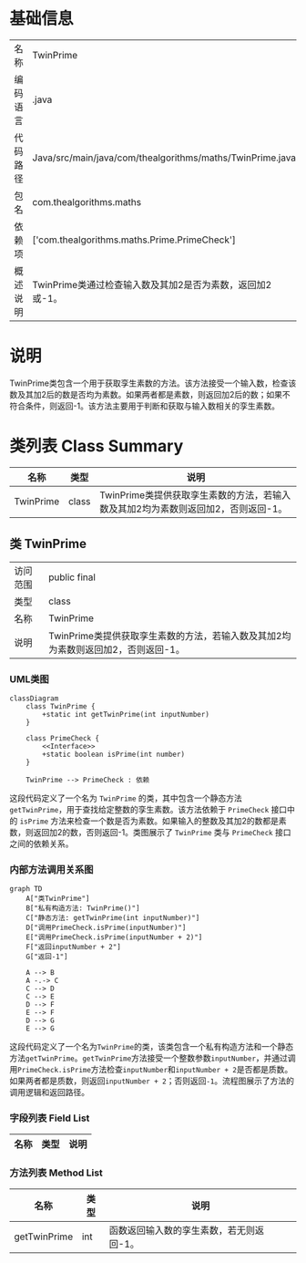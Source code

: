 # 基础信息

|      |      |
|------|------|
| 名称 | TwinPrime |
| 编码语言 | .java |
| 代码路径 | Java/src/main/java/com/thealgorithms/maths/TwinPrime.java |
| 包名 | com.thealgorithms.maths |
| 依赖项 | ['com.thealgorithms.maths.Prime.PrimeCheck'] |
| 概述说明 | TwinPrime类通过检查输入数及其加2是否为素数，返回加2或-1。 |

# 说明

TwinPrime类包含一个用于获取孪生素数的方法。该方法接受一个输入数，检查该数及其加2后的数是否均为素数。如果两者都是素数，则返回加2后的数；如果不符合条件，则返回-1。该方法主要用于判断和获取与输入数相关的孪生素数。

# 类列表 Class Summary

| 名称   | 类型  | 说明 |
|-------|------|-------------|
| TwinPrime | class | TwinPrime类提供获取孪生素数的方法，若输入数及其加2均为素数则返回加2，否则返回-1。 |



## 类 TwinPrime

|      |      |
|------|------|
| 访问范围 | public final |
| 类型 | class |
| 名称 | TwinPrime |
| 说明 | TwinPrime类提供获取孪生素数的方法，若输入数及其加2均为素数则返回加2，否则返回-1。 |


### UML类图

```mermaid
classDiagram
    class TwinPrime {
        +static int getTwinPrime(int inputNumber)
    }

    class PrimeCheck {
        <<Interface>>
        +static boolean isPrime(int number)
    }

    TwinPrime --> PrimeCheck : 依赖
```

这段代码定义了一个名为 `TwinPrime` 的类，其中包含一个静态方法 `getTwinPrime`，用于查找给定整数的孪生素数。该方法依赖于 `PrimeCheck` 接口中的 `isPrime` 方法来检查一个数是否为素数。如果输入的整数及其加2的数都是素数，则返回加2的数，否则返回-1。类图展示了 `TwinPrime` 类与 `PrimeCheck` 接口之间的依赖关系。


### 内部方法调用关系图

```mermaid
graph TD
    A["类TwinPrime"]
    B["私有构造方法: TwinPrime()"]
    C["静态方法: getTwinPrime(int inputNumber)"]
    D["调用PrimeCheck.isPrime(inputNumber)"]
    E["调用PrimeCheck.isPrime(inputNumber + 2)"]
    F["返回inputNumber + 2"]
    G["返回-1"]

    A --> B
    A -.-> C
    C --> D
    C --> E
    D --> F
    E --> F
    D --> G
    E --> G
```

这段代码定义了一个名为`TwinPrime`的类，该类包含一个私有构造方法和一个静态方法`getTwinPrime`。`getTwinPrime`方法接受一个整数参数`inputNumber`，并通过调用`PrimeCheck.isPrime`方法检查`inputNumber`和`inputNumber + 2`是否都是质数。如果两者都是质数，则返回`inputNumber + 2`；否则返回`-1`。流程图展示了方法的调用逻辑和返回路径。

### 字段列表 Field List

| 名称  | 类型  | 说明 |
|-------|-------|------|

### 方法列表 Method List

| 名称  | 类型  | 说明 |
|-------|-------|------|
| getTwinPrime | int | 函数返回输入数的孪生素数，若无则返回-1。 |




